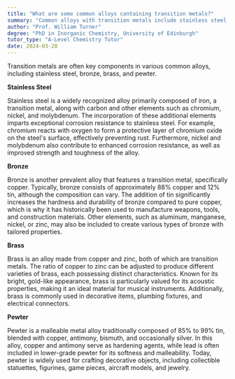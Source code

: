 ```yaml
---
title: "What are some common alloys containing transition metals?"
summary: "Common alloys with transition metals include stainless steel, bronze, brass, and pewter, each offering unique properties and applications in various industries."
author: "Prof. William Turner"
degree: "PhD in Inorganic Chemistry, University of Edinburgh"
tutor_type: "A-Level Chemistry Tutor"
date: 2024-03-28
---
```


Transition metals are often key components in various common alloys, including stainless steel, bronze, brass, and pewter.

**Stainless Steel**

Stainless steel is a widely recognized alloy primarily composed of iron, a transition metal, along with carbon and other elements such as chromium, nickel, and molybdenum. The incorporation of these additional elements imparts exceptional corrosion resistance to stainless steel. For example, chromium reacts with oxygen to form a protective layer of chromium oxide on the steel's surface, effectively preventing rust. Furthermore, nickel and molybdenum also contribute to enhanced corrosion resistance, as well as improved strength and toughness of the alloy.

**Bronze**

Bronze is another prevalent alloy that features a transition metal, specifically copper. Typically, bronze consists of approximately $88\%$ copper and $12\%$ tin, although the composition can vary. The addition of tin significantly increases the hardness and durability of bronze compared to pure copper, which is why it has historically been used to manufacture weapons, tools, and construction materials. Other elements, such as aluminum, manganese, nickel, or zinc, may also be included to create various types of bronze with tailored properties.

**Brass**

Brass is an alloy made from copper and zinc, both of which are transition metals. The ratio of copper to zinc can be adjusted to produce different varieties of brass, each possessing distinct characteristics. Known for its bright, gold-like appearance, brass is particularly valued for its acoustic properties, making it an ideal material for musical instruments. Additionally, brass is commonly used in decorative items, plumbing fixtures, and electrical connectors.

**Pewter**

Pewter is a malleable metal alloy traditionally composed of $85\%$ to $99\%$ tin, blended with copper, antimony, bismuth, and occasionally silver. In this alloy, copper and antimony serve as hardening agents, while lead is often included in lower-grade pewter for its softness and malleability. Today, pewter is widely used for crafting decorative objects, including collectible statuettes, figurines, game pieces, aircraft models, and jewelry.
    